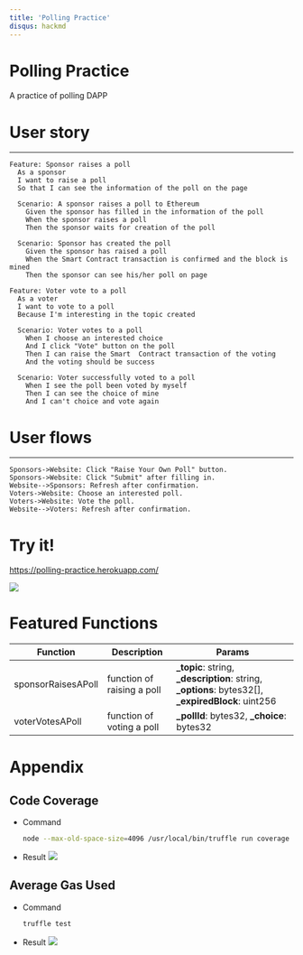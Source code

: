 ```yaml
---
title: 'Polling Practice'
disqus: hackmd
---
```


# Polling Practice

A practice of polling DAPP

# User story
---

```gherkin=
Feature: Sponsor raises a poll
  As a sponsor
  I want to raise a poll
  So that I can see the information of the poll on the page

  Scenario: A sponsor raises a poll to Ethereum
    Given the sponsor has filled in the information of the poll
    When the sponsor raises a poll
    Then the sponsor waits for creation of the poll

  Scenario: Sponsor has created the poll
    Given the sponsor has raised a poll
    When the Smart Contract transaction is confirmed and the block is mined
    Then the sponsor can see his/her poll on page
```

```gherkin=
Feature: Voter vote to a poll
  As a voter
  I want to vote to a poll
  Because I'm interesting in the topic created

  Scenario: Voter votes to a poll
    When I choose an interested choice 
    And I click "Vote" button on the poll
    Then I can raise the Smart  Contract transaction of the voting 
    And the voting should be success
    
  Scenario: Voter successfully voted to a poll
    When I see the poll been voted by myself
    Then I can see the choice of mine
    And I can't choice and vote again
```

# User flows
---
```sequence
Sponsors->Website: Click "Raise Your Own Poll" button.
Sponsors->Website: Click "Submit" after filling in.
Website-->Sponsors: Refresh after confirmation.
Voters->Website: Choose an interested poll.
Voters->Website: Vote the poll.
Website-->Voters: Refresh after confirmation.

```

# Try it!
https://polling-practice.herokuapp.com/

![](https://i.imgur.com/CojCads.png)
# Featured Functions


| Function | Description | Params |
| -------- | -------- | -------- |
| sponsorRaisesAPoll  | function of raising a poll | **_topic**: string, **_description**: string, **_options**: bytes32[], **_expiredBlock**: uint256 |
| voterVotesAPoll     | function of voting a poll  | **_pollId**: bytes32, **_choice**: bytes32  |



# Appendix

## Code Coverage 

- Command
    ``` bash
    node --max-old-space-size=4096 /usr/local/bin/truffle run coverage --file="test/*.coverage.js"
    ```
- Result
    ![](https://i.imgur.com/ZDKPbSu.png)

## Average Gas Used
- Command
    ``` bash
    truffle test
    ```
- Result
    ![](https://i.imgur.com/GNTmb8N.png)






